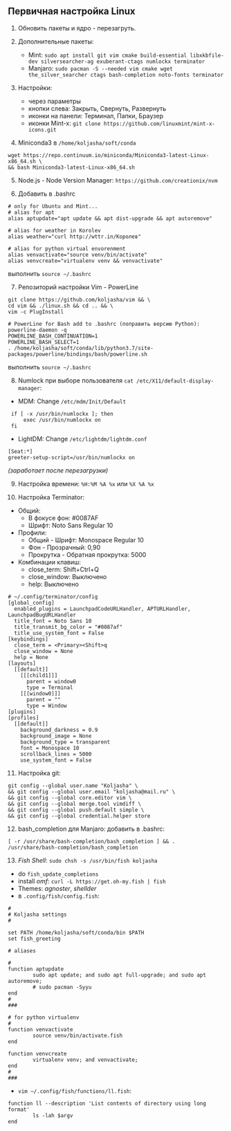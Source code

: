 ## Первичная настройка Linux

1. Обновить пакеты и ядро - перезагруть.

2. Дополнительные пакеты:
    * Mint: `sudo apt install git vim cmake build-essential libxkbfile-dev silversearcher-ag exuberant-ctags numlockx terminator`
    * Manjaro: `sudo pacman -S --needed vim cmake wget the_silver_searcher ctags bash-completion noto-fonts terminator`

3. Настройки:
    * через параметры
    * кнопки слева: Закрыть, Свернуть, Развернуть
    * иконки на панели: Терминал, Папки, Браузер
    * иконки Mint-x: `git clone https://github.com/linuxmint/mint-x-icons.git`
    
4. Miniconda3 в `/home/koljasha/soft/conda`
```
wget https://repo.continuum.io/miniconda/Miniconda3-latest-Linux-x86_64.sh \
&& bash Miniconda3-latest-Linux-x86_64.sh
```

5. Node.js - Node Version Manager: `https://github.com/creationix/nvm`

6. Добавить в .bashrc
```
# only for Ubuntu and Mint...
# alias for apt
alias aptupdate="apt update && apt dist-upgrade && apt autoremove"

# alias for weather in Korolev
alias weather="curl http://wttr.in/Королев"

# alias for python virtual envorenment
alias venvactivate="source venv/bin/activate"
alias venvcreate="virtualenv venv && venvactivate"
```
выполнить `source ~/.bashrc`

7. Репозиторий настройки Vim - PowerLine
```
git clone https://github.com/koljasha/vim && \
cd vim && ./linux.sh && cd .. && \
vim -c PlugInstall

# PowerLine for Bash add to .bashrc (поправить версию Python):
powerline-daemon -q
POWERLINE_BASH_CONTINUATION=1
POWERLINE_BASH_SELECT=1
. /home/koljasha/soft/conda/lib/python3.7/site-packages/powerline/bindings/bash/powerline.sh
```
выполнить `source ~/.bashrc`

8. Numlock при выборе пользователя `cat /etc/X11/default-display-manager`:
* MDM: Change `/etc/mdm/Init/Default`
```
 if [ -x /usr/bin/numlockx ]; then
     exec /usr/bin/numlockx on
 fi
```
* LightDM: Change `/etc/lightdm/lightdm.conf`
```
[Seat:*]
greeter-setup-script=/usr/bin/numlockx on
```
*(заработает после перезагрузки)*

9. Настройка времени:
`%H:%M %A %x` или `%X %A %x`

10. Настройка Terminator:
* Общий:
  * В фокусе фон: #0087AF
  * Шрифт: Noto Sans Regular 10
* Профили:
  * Общий - Шрифт: Monospace Regular 10
  * Фон - Прозрачный: 0,90
  * Прокрутка - Обратная прокрутка: 5000
* Комбинации клавиш:
  * close_term:   Shift+Ctrl+Q
  * close_window: Выключено
  * help: Выключено
```
# ~/.config/terminator/config
[global_config]
  enabled_plugins = LaunchpadCodeURLHandler, APTURLHandler, LaunchpadBugURLHandler
  title_font = Noto Sans 10
  title_transmit_bg_color = "#0087af"
  title_use_system_font = False
[keybindings]
  close_term = <Primary><Shift>q
  close_window = None
  help = None
[layouts]
  [[default]]
    [[[child1]]]
      parent = window0
      type = Terminal
    [[[window0]]]
      parent = ""
      type = Window
[plugins]
[profiles]
  [[default]]
    background_darkness = 0.9
    background_image = None
    background_type = transparent
    font = Monospace 10
    scrollback_lines = 5000
    use_system_font = False
```

11. Настройка git:
```
git config --global user.name "Koljasha" \
&& git config --global user.email "koljasha@mail.ru" \
&& git config --global core.editor vim \
&& git config --global merge.tool vimdiff \
&& git config --global push.default simple \
&& git config --global credential.helper store
```

12. bash_completion для Manjaro:
добавить в .bashrc:
```
[ -r /usr/share/bash-completion/bash_completion ] && . /usr/share/bash-completion/bash_completion
```

13. *Fish Shell*: `sudo chsh -s /usr/bin/fish koljasha`
* do `fish_update_completions`
* install *omf*: `curl -L https://get.oh-my.fish | fish`
* Themes: *agnoster*, *shellder*
* в `.config/fish/config.fish`:
```
#
# Koljasha settings
#

set PATH /home/koljasha/soft/conda/bin $PATH
set fish_greeting

# aliases

#
function aptupdate
        sudo apt update; and sudo apt full-upgrade; and sudo apt autoremove;
        # sudo pacman -Syyu
end
#
###

# for python virtualenv
#
function venvactivate
        source venv/bin/activate.fish
end

function venvcreate
        virtualenv venv; and venvactivate;
end
#
###
```
* `vim ~/.config/fish/functions/ll.fish`:
```
function ll --description 'List contents of directory using long format'
        ls -lah $argv
end
```
